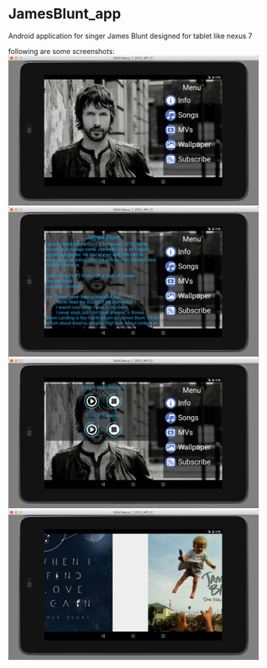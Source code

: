 # JamesBlunt_app
Android application for singer James Blunt
designed for tablet like nexus 7

following are some screenshots:
![Alt text](/screenshot.jpg?raw=true "Optional Title")
![Alt text](/screenshot_1.jpg?raw=true "Optional Title")
![Alt text](/screenshot_2.jpg?raw=true "Optional Title")
![Alt text](/screenshot_3.jpg?raw=true "Optional Title")


